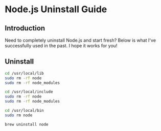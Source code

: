 # Node.js Uninstall Guide

## Introduction

Need to completely uninstall Node.js and start fresh? Below is what I've successfully used in the past. I hope it works for you!

## Uninstall

```bash
cd /usr/local/lib
sudo rm -rf node
sudo rm -rf node_modules

cd /usr/local/include
sudo rm -rf node
sudo rm -rf node_modules

cd /usr/local/bin
sudo rm node

brew uninstall node
```
